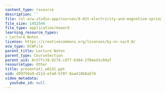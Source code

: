 ```yaml
---
content_type: resource
description: ''
file: /ol-ocw-studio-app/courses/8-02t-electricity-and-magnetism-spring-2005/d99750a9d114efa0578f8aa418b8a574_presentati_w01d1.ppt
file_size: 1452544
file_type: application/msword
learning_resource_types:
- Lecture Notes
license: https://creativecommons.org/licenses/by-nc-sa/4.0/
ocw_type: OCWFile
parent_title: Lecture Notes
parent_type: CourseSection
parent_uid: 8c57fc19-927d-cd77-b384-2f8eed1c0daf
resourcetype: Other
title: presentati_w01d1.ppt
uid: d99750a9-d114-efa0-578f-8aa418b8a574
video_metadata:
  youtube_id: null
---
```

